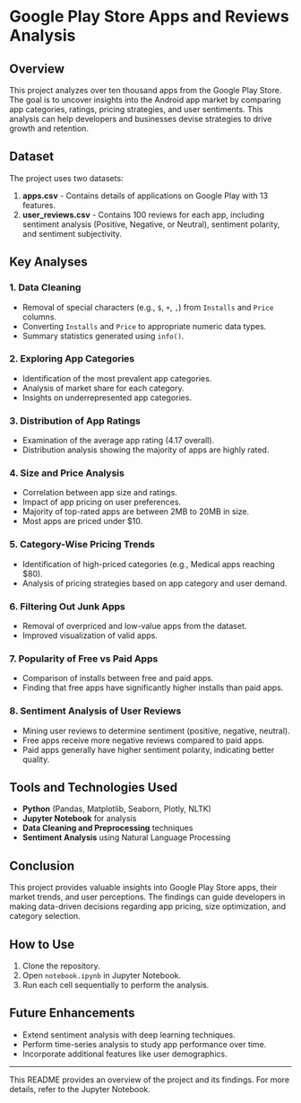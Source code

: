 
# Google Play Store Apps and Reviews Analysis

## Overview
This project analyzes over ten thousand apps from the Google Play Store. The goal is to uncover insights into the Android app market by comparing app categories, ratings, pricing strategies, and user sentiments. This analysis can help developers and businesses devise strategies to drive growth and retention.

## Dataset
The project uses two datasets:
1. **apps.csv** - Contains details of applications on Google Play with 13 features.
2. **user_reviews.csv** - Contains 100 reviews for each app, including sentiment analysis (Positive, Negative, or Neutral), sentiment polarity, and sentiment subjectivity.

## Key Analyses
### 1. Data Cleaning
- Removal of special characters (e.g., `$`, `+`, `,`) from `Installs` and `Price` columns.
- Converting `Installs` and `Price` to appropriate numeric data types.
- Summary statistics generated using `info()`.

### 2. Exploring App Categories
- Identification of the most prevalent app categories.
- Analysis of market share for each category.
- Insights on underrepresented app categories.

### 3. Distribution of App Ratings
- Examination of the average app rating (4.17 overall).
- Distribution analysis showing the majority of apps are highly rated.

### 4. Size and Price Analysis
- Correlation between app size and ratings.
- Impact of app pricing on user preferences.
- Majority of top-rated apps are between 2MB to 20MB in size.
- Most apps are priced under $10.

### 5. Category-Wise Pricing Trends
- Identification of high-priced categories (e.g., Medical apps reaching $80).
- Analysis of pricing strategies based on app category and user demand.

### 6. Filtering Out Junk Apps
- Removal of overpriced and low-value apps from the dataset.
- Improved visualization of valid apps.

### 7. Popularity of Free vs Paid Apps
- Comparison of installs between free and paid apps.
- Finding that free apps have significantly higher installs than paid apps.

### 8. Sentiment Analysis of User Reviews
- Mining user reviews to determine sentiment (positive, negative, neutral).
- Free apps receive more negative reviews compared to paid apps.
- Paid apps generally have higher sentiment polarity, indicating better quality.

## Tools and Technologies Used
- **Python** (Pandas, Matplotlib, Seaborn, Plotly, NLTK)
- **Jupyter Notebook** for analysis
- **Data Cleaning and Preprocessing** techniques
- **Sentiment Analysis** using Natural Language Processing

## Conclusion
This project provides valuable insights into Google Play Store apps, their market trends, and user perceptions. The findings can guide developers in making data-driven decisions regarding app pricing, size optimization, and category selection.

## How to Use
1. Clone the repository.
2. Open `notebook.ipynb` in Jupyter Notebook.
3. Run each cell sequentially to perform the analysis.

## Future Enhancements
- Extend sentiment analysis with deep learning techniques.
- Perform time-series analysis to study app performance over time.
- Incorporate additional features like user demographics.

---
This README provides an overview of the project and its findings. For more details, refer to the Jupyter Notebook.

